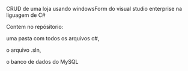 CRUD de uma loja usando windowsForm do visual studio enterprise na liguagem de C#

Contem no repósitorio: 

uma pasta com todos os arquivos c#,

o arquivo .sln,

o banco de dados do MySQL
